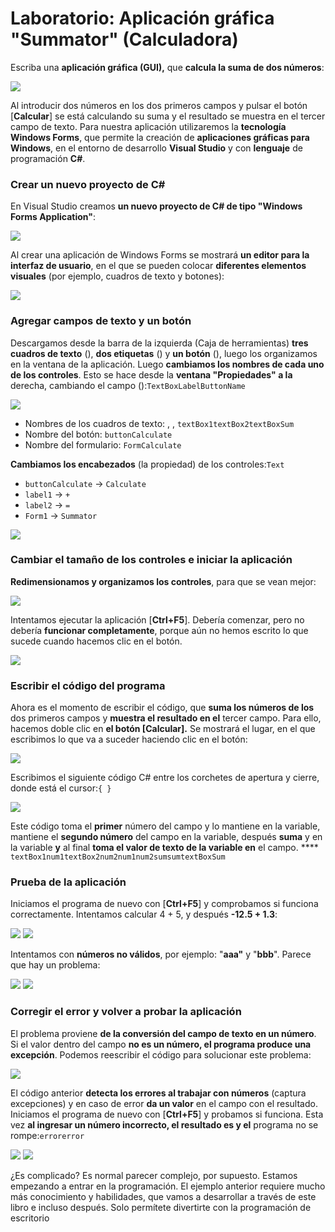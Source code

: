 # Laboratorio: Aplicación gráfica "Summator" (Calculadora)

Escriba una **aplicación gráfica (GUI),** que **calcula la suma de dos números**:

![](https://csharp-book.softuni.org/assets/chapter-1-images/07.Numbers-sum-01.png)

Al introducir dos números en los dos primeros campos y pulsar el botón \[**Calcular**] se está calculando su suma y el resultado se muestra en el tercer campo de texto. Para nuestra aplicación utilizaremos la **tecnología Windows Forms**, que permite la creación de **aplicaciones gráficas para Windows**, en el entorno de desarrollo **Visual Studio** y con **lenguaje** de programación **C#**.

### Crear un nuevo proyecto de C# <a href="#creating-a-new-c-project" id="creating-a-new-c-project"></a>

En Visual Studio creamos **un nuevo proyecto de C# de tipo "Windows Forms Application"**:

![](https://csharp-book.softuni.org/assets/chapter-1-images/07.Numbers-sum-02.png)

Al crear una aplicación de Windows Forms se mostrará **un editor para la interfaz de usuario**, en el que se pueden colocar **diferentes elementos visuales** (por ejemplo, cuadros de texto y botones):

![](https://csharp-book.softuni.org/assets/chapter-1-images/07.Numbers-sum-03.png)

### Agregar campos de texto y un botón <a href="#adding-text-fields-and-a-button" id="adding-text-fields-and-a-button"></a>

Descargamos desde la barra de la izquierda (Caja de herramientas) **tres cuadros de texto** (), **dos etiquetas** () y **un botón** (), luego los organizamos en la ventana de la aplicación. Luego **cambiamos los nombres de cada uno de los controles**. Esto se hace desde la **ventana "Propiedades" a la** derecha, cambiando el campo ():`TextBoxLabelButtonName`

![](https://csharp-book.softuni.org/assets/chapter-1-images/07.Numbers-sum-04.png)

* Nombres de los cuadros de texto: , , `textBox1textBox2textBoxSum`
* Nombre del botón: `buttonCalculate`
* Nombre del formulario: `FormCalculate`

**Cambiamos los encabezados** (la propiedad) de los controles:`Text`

* `buttonCalculate` -> `Calculate`
* `label1` -> `+`
* `label2` -> `=`
* `Form1` -> `Summator`

![](https://csharp-book.softuni.org/assets/chapter-1-images/07.Numbers-sum-05.png)

### Cambiar el tamaño de los controles e iniciar la aplicación <a href="#resizing-the-controls-and-starting-the-application" id="resizing-the-controls-and-starting-the-application"></a>

**Redimensionamos y organizamos los controles**, para que se vean mejor:

![](https://csharp-book.softuni.org/assets/chapter-1-images/07.Numbers-sum-06.png)

Intentamos ejecutar la aplicación \[**Ctrl+F5**]. Debería comenzar, pero no debería **funcionar completamente**, porque aún no hemos escrito lo que sucede cuando hacemos clic en el botón.

![](https://csharp-book.softuni.org/assets/chapter-1-images/07.Numbers-sum-07.png)

### Escribir el código del programa <a href="#writing-the-program-code" id="writing-the-program-code"></a>

Ahora es el momento de escribir el código, que **suma los números de los** dos primeros campos y **muestra el resultado en el** tercer campo. Para ello, hacemos doble clic en **el botón \[Calcular].** Se mostrará el lugar, en el que escribimos lo que va a suceder haciendo clic en el botón:

![](https://csharp-book.softuni.org/assets/chapter-1-images/07.Numbers-sum-08.png)

Escribimos el siguiente código C# entre los corchetes de apertura y cierre, donde está el cursor:`{ }`

![](https://csharp-book.softuni.org/assets/chapter-1-images/07.Numbers-sum-09.png)

Este código toma el **primer** número del campo y lo mantiene en la variable, mantiene el **segundo número** del campo en la variable, después **suma** y en la variable **y** al final **toma el valor de texto de la variable en** el campo. **** `textBox1num1textBox2num2num1num2sumsumtextBoxSum`

### Prueba de la aplicación <a href="#testing-the-application" id="testing-the-application"></a>

Iniciamos el programa de nuevo con \[**Ctrl+F5**] y comprobamos si funciona correctamente. Intentamos calcular 4 + 5, y después **-12.5 + 1.3**:

![](https://csharp-book.softuni.org/assets/chapter-1-images/07.Numbers-sum-10.png) ![](https://csharp-book.softuni.org/assets/chapter-1-images/07.Numbers-sum-11.png)

Intentamos con **números no válidos**, por ejemplo: "**aaa"** y "**bbb**". Parece que hay un problema:

![](https://csharp-book.softuni.org/assets/chapter-1-images/07.Numbers-sum-12.png) ![](https://csharp-book.softuni.org/assets/chapter-1-images/07.Numbers-sum-13.png)

### Corregir el error y volver a probar la aplicación <a href="#fixing-the-bug-and-retesting-the-application" id="fixing-the-bug-and-retesting-the-application"></a>

El problema proviene **de la conversión del campo de texto en un número**. Si el valor dentro del campo **no es un número, el programa produce una excepción**. Podemos reescribir el código para solucionar este problema:

![](https://csharp-book.softuni.org/assets/chapter-1-images/07.Numbers-sum-14.png)

El código anterior **detecta los errores al trabajar con números** (captura excepciones) y en caso de error **da un valor** en el campo con el resultado. Iniciamos el programa de nuevo con \[**Ctrl+F5**] y probamos si funciona. Esta vez **al ingresar un número incorrecto, el resultado es y el** programa no se rompe:`errorerror`

![](https://csharp-book.softuni.org/assets/chapter-1-images/07.Numbers-sum-15.png) ![](https://csharp-book.softuni.org/assets/chapter-1-images/07.Numbers-sum-16.png)

¿Es complicado? Es normal parecer complejo, por supuesto. Estamos empezando a entrar en la programación. El ejemplo anterior requiere mucho más conocimiento y habilidades, que vamos a desarrollar a través de este libro e incluso después. Solo permítete divertirte con la programación de escritorio
